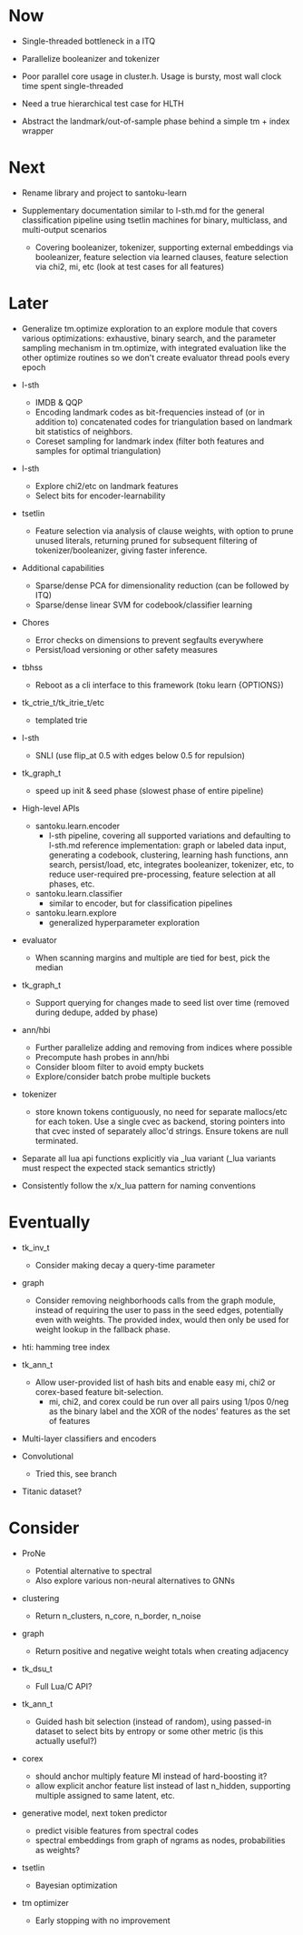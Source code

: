 # Now

- Single-threaded bottleneck in a ITQ
- Parallelize booleanizer and tokenizer
- Poor parallel core usage in cluster.h. Usage is bursty, most wall clock time spent single-threaded

- Need a true hierarchical test case for HLTH
- Abstract the landmark/out-of-sample phase behind a simple tm + index wrapper

# Next

- Rename library and project to santoku-learn

- Supplementary documentation similar to l-sth.md for the general classification
  pipeline using tsetlin machines for binary, multiclass, and multi-output
  scenarios
    - Covering booleanizer, tokenizer, supporting external embeddings via
      booleanizer, feature selection via learned clauses, feature selection via
      chi2, mi, etc (look at test cases for all features)

# Later

- Generalize tm.optimize exploration to an explore module that covers various
  optimizations: exhaustive, binary search, and the parameter sampling mechanism
  in tm.optimize, with integrated evaluation like the other optimize routines so
  we don't create evaluator thread pools every epoch

- l-sth
    - IMDB & QQP
    - Encoding landmark codes as bit-frequencies instead of (or in addition to)
      concatenated codes for triangulation based on landmark bit statistics of
      neighbors.
    - Coreset sampling for landmark index (filter both features and samples for
      optimal triangulation)

- l-sth
    - Explore chi2/etc on landmark features
    - Select bits for encoder-learnability

- tsetlin
    - Feature selection via analysis of clause weights, with option to prune
      unused literals, returning pruned for subsequent filtering of
      tokenizer/booleanizer, giving faster inference.

- Additional capabilities
    - Sparse/dense PCA for dimensionality reduction (can be followed by ITQ)
    - Sparse/dense linear SVM for codebook/classifier learning

- Chores
    - Error checks on dimensions to prevent segfaults everywhere
    - Persist/load versioning or other safety measures

- tbhss
    - Reboot as a cli interface to this framework (toku learn {OPTIONS})

- tk_ctrie_t/tk_itrie_t/etc
    - templated trie

- l-sth
    - SNLI (use flip_at 0.5 with edges below 0.5 for repulsion)

- tk_graph_t
    - speed up init & seed phase (slowest phase of entire pipeline)

- High-level APIs
    - santoku.learn.encoder
        - l-sth pipeline, covering all supported variations and defaulting to
          l-sth.md reference implementation: graph or labeled data input,
          generating a codebook, clustering, learning hash functions, ann search,
          persist/load, etc, integrates booleanizer, tokenizer, etc, to reduce
          user-required pre-processing, feature selection at all phases, etc.
    - santoku.learn.classifier
        - similar to encoder, but for classification pipelines
    - santoku.learn.explore
        - generalized hyperparameter exploration

- evaluator
    - When scanning margins and multiple are tied for best, pick the median

- tk_graph_t
    - Support querying for changes made to seed list over time (removed during dedupe, added by phase)

- ann/hbi
    - Further parallelize adding and removing from indices where possible
    - Precompute hash probes in ann/hbi
    - Consider bloom filter to avoid empty buckets
    - Explore/consider batch probe multiple buckets

- tokenizer
    - store known tokens contiguously, no need for separate mallocs/etc for each
      token. Use a single cvec as backend, storing pointers into that cvec
      insted of separately alloc'd strings. Ensure tokens are null terminated.

- Separate all lua api functions explicitly via _lua variant (_lua variants must
  respect the expected stack semantics strictly)

- Consistently follow the x/x_lua pattern for naming conventions

# Eventually

- tk_inv_t
    - Consider making decay a query-time parameter

- graph
    - Consider removing neighborhoods calls from the graph module, instead of
      requiring the user to pass in the seed edges, potentially even with weights.
      The provided index, would then only be used for weight lookup in the fallback
      phase.

- hti: hamming tree index

- tk_ann_t
    - Allow user-provided list of hash bits and enable easy mi, chi2 or corex-based feature bit-selection.
        - mi, chi2, and corex could be run over all pairs using 1/pos 0/neg as
          the binary label and the XOR of the nodes' features as the set of
          features

- Multi-layer classifiers and encoders

- Convolutional
    - Tried this, see branch

- Titanic dataset?

# Consider

- ProNe
    - Potential alternative to spectral
    - Also explore various non-neural alternatives to GNNs

- clustering
    - Return n_clusters, n_core, n_border, n_noise

- graph
    - Return positive and negative weight totals when creating adjacency

- tk_dsu_t
    - Full Lua/C API?

- tk_ann_t
    - Guided hash bit selection (instead of random), using passed-in dataset to
      select bits by entropy or some other metric (is this actually useful?)

- corex
    - should anchor multiply feature MI instead of hard-boosting it?
    - allow explicit anchor feature list instead of last n_hidden, supporting
      multiple assigned to same latent, etc.

- generative model, next token predictor
    - predict visible features from spectral codes
    - spectral embeddings from graph of ngrams as nodes, probabilities as
      weights?

- tsetlin
    - Bayesian optimization

- tm optimizer
    - Early stopping with no improvement
